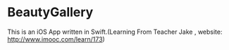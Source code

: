 # BeautyGallery
This is an iOS App written in Swift.(Learning From Teacher Jake , website: http://www.imooc.com/learn/173)
